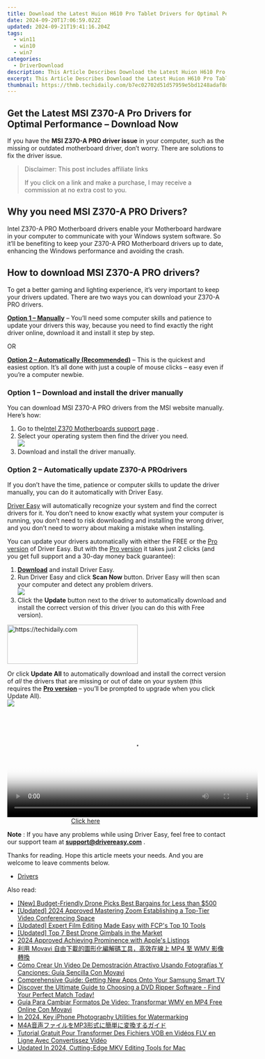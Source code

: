 ```yaml
---
title: Download the Latest Huion H610 Pro Tablet Drivers for Optimal Performance
date: 2024-09-20T17:06:59.022Z
updated: 2024-09-21T19:41:16.204Z
tags:
  - win11
  - win10
  - win7
categories:
  - DriverDownload
description: This Article Describes Download the Latest Huion H610 Pro Tablet Drivers for Optimal Performance
excerpt: This Article Describes Download the Latest Huion H610 Pro Tablet Drivers for Optimal Performance
thumbnail: https://thmb.techidaily.com/b7ec02702d51d57959e5bd1248adaf8d9c4e1536be03bd52fccab5d6aa482430.jpg
---
```


## Get the Latest MSI Z370-A Pro Drivers for Optimal Performance – Download Now

If you have the **MSI Z370-A PRO driver issue** in your computer, such as the missing or outdated motherboard driver, don’t worry. There are solutions to fix the driver issue.

>  Disclaimer: This post includes affiliate links
>
>  If you click on a link and make a purchase, I may receive a commission at no extra cost to you.
>

## Why you need MSI Z370-A PRO Drivers?

 Intel Z370-A PRO Motherboard drivers enable your Motherboard hardware in your computer to communicate with your Windows system software. So it’ll be benefiting to keep your Z370-A PRO Motherboard drivers up to date, enhancing the Windows performance and avoiding the crash.

## How to download MSI Z370-A PRO drivers?

 To get a better gaming and lighting experience, it’s very important to keep your drivers updated. There are two ways you can download your Z370-A PRO drivers.

**[Option 1 – Manually](https://tools.techidaily.com/drivereasy/download/)**  – You’ll need some computer skills and patience to update your drivers this way, because you need to find exactly the right driver online, download it and install it step by step.

OR

**[Option 2 – Automatically (Recommended)](https://www.drivereasy.com/knowledge/download-msi-z370-a-pro-drivers/#op2)**  – This is the quickest and easiest option. It’s all done with just a couple of mouse clicks – easy even if you’re a computer newbie.

### **Option 1 –** **Download and install the driver manually**

 You can download MSI Z370-A PRO drivers from the MSI website manually.  
 Here’s how:

1. Go to the[Intel Z370 Motherboards support page](https://www.msi.com/Motherboard/support/Z370-A-PRO#down-driver) .
2. Select your operating system then find the driver you need.  
![](https://images.drivereasy.com/wp-content/uploads/2019/08/z370-2.jpg)
3. Download and install the driver manually.

### **Option 2 – Automatically update** Z370-A PRO**drivers**

 If you don’t have the time, patience or computer skills to update the driver manually, you can do it automatically with Driver Easy.

[Driver Easy](https://tools.techidaily.com/drivereasy/download/) will automatically recognize your system and find the correct drivers for it. You don’t need to know exactly what system your computer is running, you don’t need to risk downloading and installing the wrong driver, and you don’t need to worry about making a mistake when installing.

 You can update your drivers automatically with either the FREE or the [Pro version](https://tools.techidaily.com/drivereasy/download/) of Driver Easy. But with the [Pro version](https://tools.techidaily.com/drivereasy/download/) it takes just 2 clicks (and you get full support and a 30-day money back guarantee):

1. **[Download](https://tools.techidaily.com/drivereasy/download/)**  and install Driver Easy.
2. Run Driver Easy and click **Scan Now** button. Driver Easy will then scan your computer and detect any problem drivers.  
![](https://images.drivereasy.com/wp-content/uploads/2019/08/NVIDIA-18.jpg)
3. Click the **Update** button next to the driver to automatically download and install the correct version of this driver (you can do this with Free version).  

<!-- affiliate ads begin -->
<a href="https://aligracehair.sjv.io/c/5597632/1886015/19272" target="_top" id="1886015">
  <img src="//a.impactradius-go.com/display-ad/19272-1886015" border="0" alt="https://techidaily.com" width="300" height="90"/>
</a>
<img height="0" width="0" src="https://aligracehair.sjv.io/i/5597632/1886015/19272" style="position:absolute;visibility:hidden;" border="0" />
<!-- affiliate ads end -->

 Or click **Update All** to automatically download and install the correct version of _all_ the drivers that are missing or out of date on your system (this requires the **[Pro version](https://tools.techidaily.com/drivereasy/download/)**  – you’ll be prompted to upgrade when you click Update All).  
![](https://images.drivereasy.com/wp-content/uploads/2019/08/NVIDIA-Geoforce.jpg)

<!-- affiliate ads begin -->
<span id="1983573">
					<video width="576" height="240" style="cursor:pointer"
           poster="//a.impactradius-go.com/display-clicktoplayimage/1983573.png"
           onclick="if(!this.playClicked){this.play();this.setAttribute('controls',true);this.playClicked=true;}">
	   <source src="//a.impactradius-go.com/display-ad/22993-1983573">
	   <img src="//a.impactradius-go.com/display-clicktoplayimage/1983573.png" style="border: none; height: 100%; width: 100%; object-fit: contain">
	</video>
	<div style="width:360px;text-align:center"><a href="javascript:window.open(decodeURIComponent('https%3A%2F%2Fhomestyler.sjv.io%2Fc%2F5597632%2F1983573%2F22993'), '_blank');void(0);">Click here</a></div>
</span>
<img height="0" width="0" src="https://imp.pxf.io/i/5597632/1983573/22993" style="position:absolute;visibility:hidden;" border="0" />
<!-- affiliate ads end -->

**Note** : If you have any problems while using Driver Easy, feel free to contact our support team at **[support@drivereasy.com](https://tools.techidaily.com/drivereasy/download/)**  .

 Thanks for reading. Hope this article meets your needs. And you are welcome to leave comments below.

* [Drivers](https://tools.techidaily.com/drivereasy/download/)

<ins class="adsbygoogle"
     style="display:block"
     data-ad-format="autorelaxed"
     data-ad-client="ca-pub-7571918770474297"
     data-ad-slot="1223367746"></ins>

<ins class="adsbygoogle"
     style="display:block"
     data-ad-client="ca-pub-7571918770474297"
     data-ad-slot="8358498916"
     data-ad-format="auto"
     data-full-width-responsive="true"></ins>

<span class="atpl-alsoreadstyle">Also read:</span>
<div><ul>
<li><a href="https://extra-lessons.techidaily.com/new-budget-friendly-drone-picks-best-bargains-for-less-than-500/"><u>[New] Budget-Friendly Drone Picks Best Bargains for Less than $500</u></a></li>
<li><a href="https://fox-helps.techidaily.com/updated-2024-approved-mastering-zoom-establishing-a-top-tier-video-conferencing-space/"><u>[Updated] 2024 Approved Mastering Zoom Establishing a Top-Tier Video Conferencing Space</u></a></li>
<li><a href="https://some-knowledge.techidaily.com/updated-expert-film-editing-made-easy-with-fcps-top-10-tools/"><u>[Updated] Expert Film Editing Made Easy with FCP's Top 10 Tools</u></a></li>
<li><a href="https://fox-glue.techidaily.com/updated-top-7-best-drone-gimbals-in-the-market/"><u>[Updated] Top 7 Best Drone Gimbals in the Market</u></a></li>
<li><a href="https://extra-resources.techidaily.com/2024-approved-achieving-prominence-with-apples-listings/"><u>2024 Approved Achieving Prominence with Apple's Listings</u></a></li>
<li><a href="https://win-amazing.techidaily.com/movavi-mp4-wmv/"><u>利用 Movavi 自由下載的圖形化編解碼工具，高效在線上 MP4 至 WMV 影像轉換</u></a></li>
<li><a href="https://win-amazing.techidaily.com/como-crear-un-video-de-demostracion-atractivo-usando-fotografias-y-canciones-guia-sencilla-con-movavi/"><u>Cómo Crear Un Video De Demostración Atractivo Usando Fotografías Y Canciones: Guía Sencilla Con Movavi</u></a></li>
<li><a href="https://techtrends.techidaily.com/comprehensive-guide-getting-new-apps-onto-your-samsung-smart-tv/"><u>Comprehensive Guide: Getting New Apps Onto Your Samsung Smart TV</u></a></li>
<li><a href="https://win-amazing.techidaily.com/discover-the-ultimate-guide-to-choosing-a-dvd-ripper-software-find-your-perfect-match-today/"><u>Discover the Ultimate Guide to Choosing a DVD Ripper Software - Find Your Perfect Match Today!</u></a></li>
<li><a href="https://win-amazing.techidaily.com/guia-para-cambiar-formatos-de-video-transformar-wmv-en-mp4-free-online-con-movavi/"><u>Guía Para Cambiar Formatos De Video: Transformar WMV en MP4 Free Online Con Movavi</u></a></li>
<li><a href="https://vp-tips.techidaily.com/in-2024-key-iphone-photography-utilities-for-watermarking/"><u>In 2024, Key iPhone Photography Utilities for Watermarking</u></a></li>
<li><a href="https://some-knowledge.techidaily.com/1726028857849-m4amp3/"><u>M4A音声ファイルをMP3形式に簡単に変換するガイド</u></a></li>
<li><a href="https://win-amazing.techidaily.com/tutorial-gratuit-pour-transformer-des-fichiers-vob-en-videos-flv-en-ligne-avec-convertissez-video/"><u>Tutorial Gratuit Pour Transformer Des Fichiers VOB en Vidéos FLV en Ligne Avec Convertissez Vidéo</u></a></li>
<li><a href="https://video-content-creator.techidaily.com/updated-in-2024-cutting-edge-mkv-editing-tools-for-mac/"><u>Updated In 2024, Cutting-Edge MKV Editing Tools for Mac</u></a></li>
</ul></div>

